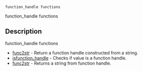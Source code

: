 

	
	function_handle functions

function_handle functions

## Description
function_handle functions


* [func2str](func2str.md) - Return a function handle constructed from a string.
* [isfunction_handle](isfunction_handle.md) - Checks if value is a function handle.
* [func2str](str2func.md) - Returns a string from function handle.



